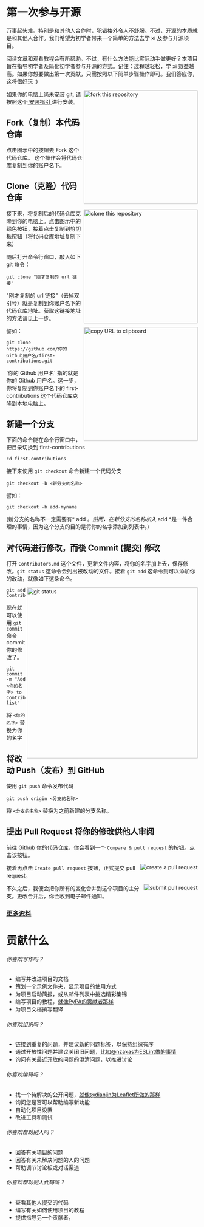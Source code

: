 

# 第一次参与开源

万事起头难。特别是和其他人合作时，犯错格外令人不舒服。不过，开源的本质就是和其他人合作。我们希望为初学者带来一个简单的方法去学 xi 及参与开源项目。

阅读文章和观看教程会有所帮助。不过，有什么方法能比实际动手做更好？本项目旨在指导初学者及简化初学者参与开源的方式。记住：过程越轻松，学 xi 效益越高。如果你想要做出第一次贡献，只需按照以下简单步骤操作即可。我们答应你，这将很好玩 :)

<img align="right" width="300" src="https://raw.githubusercontent.com/firstcontributions/first-contributions/master//assets/fork.png" alt="fork this repository" />

如果你的电脑上尚未安装 git, 请按照这个[ 安装指引 ](https://help.github.com/articles/set-up-git/)进行安装。

## Fork（复制）本代码仓库

点击图示中的按钮去 Fork 这个代码仓库。
这个操作会将代码仓库复制到你的账户名下。

## Clone（克隆）代码仓库

<img align="right" width="300" src="https://raw.githubusercontent.com/firstcontributions/first-contributions/master/assets/clone.png" alt="clone this repository" />

接下来，将复制后的代码仓库克隆到你的电脑上。点击图示中的绿色按钮，接着点击复制到剪切板按钮（将代码仓库地址复制下来）

随后打开命令行窗口，敲入如下 git 命令：

```
git clone "刚才复制的 url 链接"
```

"刚才复制的 url 链接"（去掉双引号）就是复制到你账户名下的代码仓库地址。获取这链接地址的方法请见上一步。

<img align="right" width="300" src="https://raw.githubusercontent.com/firstcontributions/first-contributions/master/assets/copy-to-clipboard.png" alt="copy URL to clipboard" />

譬如：

```
git clone https://github.com/你的Github用户名/first-contributions.git
```

'你的 Github 用户名' 指的就是你的 Github 用户名。这一步，你将复制到你账户名下的 first-contributions 这个代码仓库克隆到本地电脑上。

## 新建一个分支

下面的命令能在命令行窗口中，把目录切换到 first-contributions

```
cd first-contributions
```

接下来使用 `git checkout` 命令新建一个代码分支

```
git checkout -b <新分支的名称>
```

譬如：

```
git checkout -b add-myname
```

(新分支的名称不一定需要有* add *。然而，在新分支的名称加入* add *是一件合理的事情，因为这个分支的目的是将你的名字添加到列表中。)

## 对代码进行修改，而後 Commit (提交) 修改

打开 `Contributors.md` 这个文件，更新文件内容，将你的名字加上去，保存修改。`git status` 这命令会列出被改动的文件。接着 `git add` 这命令则可以添加你的改动，就像如下这条命令。

<img align="right" width="450" src="https://raw.githubusercontent.com/firstcontributions/first-contributions/master/assets/git-status.png" alt="git status" />

```
git add Contributors.md
```

现在就可以使用 `git commit` 命令 commit 你的修改了。

```
git commit -m "Add <你的名字> to Contributors list"
```

将 `<你的名字>` 替换为你的名字

## 将改动 Push（发布）到 GitHub

使用 `git push` 命令发布代码

```
git push origin <分支的名称>
```

将 `<分支的名称>` 替换为之前新建的分支名称。

## 提出 Pull Request 将你的修改供他人审阅

前往 Github 你的代码仓库，你会看到一个 `Compare & pull request` 的按钮。点击该按钮。

<img style="float: right;" src="https://raw.githubusercontent.com/firstcontributions/first-contributions/master/assets/compare-and-pull.png" alt="create a pull request" />

接着再点击 `Create pull request` 按钮，正式提交 pull request。

<img style="float: right;" src="https://raw.githubusercontent.com/firstcontributions/first-contributions/master/assets/submit-pull-request.png" alt="submit pull request" />

不久之后，我便会把你所有的变化合并到这个项目的主分支。更改合并后，你会收到电子邮件通知。

### [ 更多资料 ](../additional-material/git_workflow_scenarios/additional-material.md)





# 贡献什么

###### 你喜欢写作吗？

- 编写并改进项目的文档
- 策划一个示例文件夹，显示项目的使用方式
- 为项目启动简报，或从邮件列表中挑选精彩集锦
- 编写项目的教程，[就像PyPA的贡献者那样](https://github.com/pypa/python-packaging-user-guide/issues/194)
- 为项目文档撰写翻译

###### 你喜欢组织吗？

- 链接到重复的问题，并建议新的问题标签，以保持组织有序
- 通过开放性问题并建议关闭旧问题，[比如@nzakas为ESLint做的事情](https://github.com/eslint/eslint/issues/6765)
- 询问有关最近开放的问题的澄清问题，以推进讨论

###### 你喜欢编码吗？

- 找一个待解决的公开问题，[就像@dianjin为Leaflet所做的那样](https://github.com/Leaflet/Leaflet/issues/4528#issuecomment-216520560)
- 询问您是否可以帮助编写新功能
- 自动化项目设置
- 改进工具和测试

###### 你喜欢帮助别人吗？

- 回答有关项目的问题
- 回答有关未解决问题的人的问题
- 帮助调节讨论板或对话渠道

###### 你喜欢帮助别人代码吗？

- 查看其他人提交的代码
- 编写有关如何使用项目的教程
- 提供指导另一个贡献者，